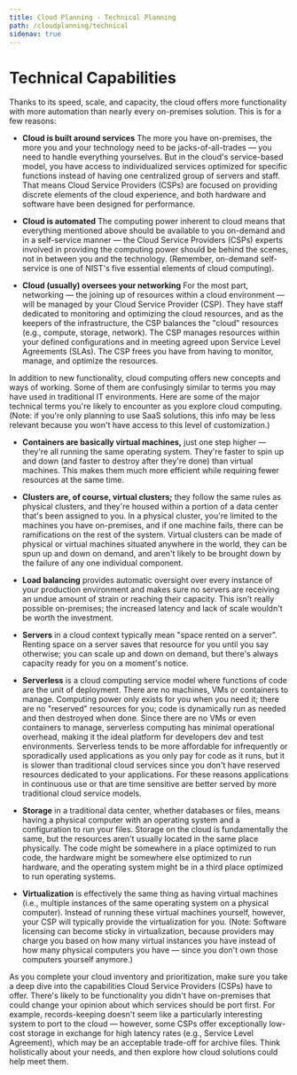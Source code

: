 ```yaml
---
title: Cloud Planning - Technical Planning
path: /cloudplanning/technical
sidenav: true
---
```


# Technical Capabilities

Thanks to its speed, scale, and capacity, the cloud offers more functionality with more automation than nearly every on-premises solution. This is for a few reasons:
 

- **Cloud is built around services** The more you have on-premises, the more you and your technology need to be jacks-of-all-trades — you need to handle everything yourselves. But in the cloud's service-based model, you have access to individualized services optimized for specific functions instead of having one centralized group of servers and staff. That means Cloud Service Providers (CSPs) are focused on providing discrete elements of the cloud experience, and both hardware and software have been designed for performance.
 

- **Cloud is automated** The computing power inherent to cloud means that everything mentioned above should be available to you on-demand and in a self-service manner — the Cloud Service Providers (CSPs) experts involved in providing the computing power should be behind the scenes, not in between you and the technology. (Remember, on-demand self-service is one of NIST's five essential elements of cloud computing).
 

- **Cloud (usually) oversees your networking** For the most part, networking — the joining up of resources within a cloud environment — will be managed by your Cloud Service Provider (CSP). They have staff dedicated to monitoring and optimizing the cloud resources, and as the keepers of the infrastructure, the CSP balances the "cloud" resources (e.g., compute, storage, network). The CSP manages resources within your defined configurations and in meeting agreed upon Service Level Agreements (SLAs). The CSP frees you have from having to monitor, manage, and optimize the resources.
 

In addition to new functionality, cloud computing offers new concepts and ways of working. Some of them are confusingly similar to terms you may have used in traditional IT environments. Here are some of the major technical terms you're likely to encounter as you explore cloud computing. (Note: if you're only planning to use SaaS solutions, this info may be less relevant because you won't have access to this level of customization.)

 
- **Containers are basically virtual machines,** just one step higher — they're all running the same operating system. They're faster to spin up and down (and faster to destroy after they're done) than virtual machines. This makes them much more efficient while requiring fewer resources at the same time.
 

- **Clusters are, of course, virtual clusters;** they follow the same rules as physical clusters, and they're housed within a portion of a data center that's been assigned to you. In a physical cluster, you're limited to the machines you have on-premises, and if one machine fails, there can be ramifications on the rest of the system. Virtual clusters can be made of physical or virtual machines situated anywhere in the world, they can be spun up and down on demand, and aren't likely to be brought down by the failure of any one individual component.
 

- **Load balancing** provides automatic oversight over every instance of your production environment and makes sure no servers are receiving an undue amount of strain or reaching their capacity. This isn't really possible on-premises; the increased latency and lack of scale wouldn't be worth the investment.
 

- **Servers** in a cloud context typically mean "space rented on a server". Renting space on a server saves that resource for you until you say otherwise; you can scale up and down on demand, but there's always capacity ready for you on a moment's notice.
 

- **Serverless** is a cloud computing service model where functions of code are the unit of deployment.  There are no machines, VMs or containers to manage.  Computing power only exists for you when you need it; there are no "reserved" resources for you; code is dynamically run as needed and then destroyed when done.  Since there are no VMs or even containers to manage, serverless computing has minimal operational overhead, making it the ideal platform for developers dev and test environments.  Serverless tends to be more affordable for infrequently or sporadically used applications as you only pay for code as it runs, but it is slower than traditional cloud services since you don't have reserved resources dedicated to your applications.  For these reasons applications in continuous use or that are time sensitive are better served by more traditional cloud service models.
 
- **Storage** in a traditional data center, whether databases or files, means having a physical computer with an operating system and a configuration to run your files. Storage on the cloud is fundamentally the same, but the resources aren't usually located in the same place physically. The code might be somewhere in a place optimized to run code, the hardware might be somewhere else optimized to run hardware, and the operating system might be in a third place optimized to run operating systems.
 
- **Virtualization** is effectively the same thing as having virtual machines (i.e., multiple instances of the same operating system on a physical computer). Instead of running these virtual machines yourself, however, your CSP will typically provide the virtualization for you. (Note: Software licensing can become sticky in virtualization, because providers may charge you based on how many virtual instances you have instead of how many physical computers you have — since you don't own those computers yourself anymore.)
 

As you complete your cloud inventory and prioritization, make sure you take a deep dive into the capabilities Cloud Service Providers (CSPs) have to offer. There's likely to be functionality you didn't have on-premises that could change your opinion about which services should be port first. For example, records-keeping doesn't seem like a particularly interesting system to port to the cloud — however, some CSPs offer exceptionally low-cost storage in exchange for high latency rates (e.g., Service Level Agreement), which may be an acceptable trade-off for archive files. Think holistically about your needs, and then explore how cloud solutions could help meet them.